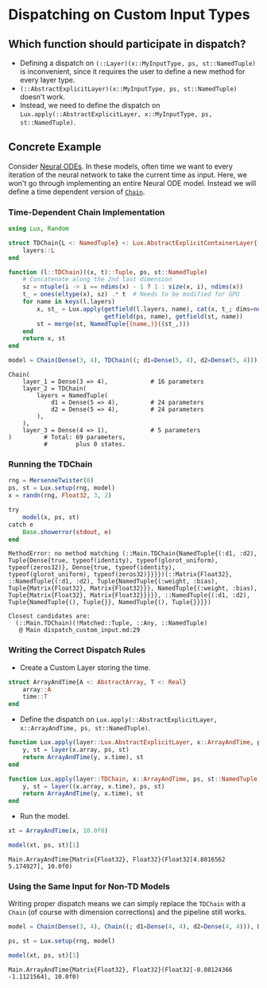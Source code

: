 
<a id='Dispatching-on-Custom-Input-Types'></a>

# Dispatching on Custom Input Types


<a id='Which-function-should-participate-in-dispatch?'></a>

## Which function should participate in dispatch?


  * Defining a dispatch on `(::Layer)(x::MyInputType, ps, st::NamedTuple)` is inconvenient, since it requires the user to define a new method for every layer type.
  * `(::AbstractExplicitLayer)(x::MyInputType, ps, st::NamedTuple)` doesn't work.
  * Instead, we need to define the dispatch on `Lux.apply(::AbstractExplicitLayer, x::MyInputType, ps, st::NamedTuple)`.


<a id='Concrete-Example'></a>

## Concrete Example


Consider [Neural ODEs](https://implicit-layers-tutorial.org/neural_odes/). In these models, often time we want to every iteration of the neural network to take the current time as input. Here, we won't go through implementing an entire Neural ODE model. Instead we will define a time dependent version of [`Chain`](../api/Lux/layers#Lux.Chain).


<a id='Time-Dependent-Chain-Implementation'></a>

### Time-Dependent Chain Implementation


```julia
using Lux, Random

struct TDChain{L <: NamedTuple} <: Lux.AbstractExplicitContainerLayer{(:layers,)}
    layers::L
end

function (l::TDChain)((x, t)::Tuple, ps, st::NamedTuple)
    # Concatenate along the 2nd last dimension
    sz = ntuple(i -> i == ndims(x) - 1 ? 1 : size(x, i), ndims(x))
    t_ = ones(eltype(x), sz) .* t  # Needs to be modified for GPU
    for name in keys(l.layers)
        x, st_ = Lux.apply(getfield(l.layers, name), cat(x, t_; dims=ndims(x) - 1),
                           getfield(ps, name), getfield(st, name))
        st = merge(st, NamedTuple{(name,)}((st_,)))
    end
    return x, st
end

model = Chain(Dense(3, 4), TDChain((; d1=Dense(5, 4), d2=Dense(5, 4))), Dense(4, 1))
```


```
Chain(
    layer_1 = Dense(3 => 4),            # 16 parameters
    layer_2 = TDChain(
        layers = NamedTuple(
            d1 = Dense(5 => 4),         # 24 parameters
            d2 = Dense(5 => 4),         # 24 parameters
        ),
    ),
    layer_3 = Dense(4 => 1),            # 5 parameters
)         # Total: 69 parameters,
          #        plus 0 states.
```


<a id='Running-the-TDChain'></a>

### Running the TDChain


```julia
rng = MersenneTwister(0)
ps, st = Lux.setup(rng, model)
x = randn(rng, Float32, 3, 2)

try
    model(x, ps, st)
catch e
    Base.showerror(stdout, e)
end
```


```
MethodError: no method matching (::Main.TDChain{NamedTuple{(:d1, :d2), Tuple{Dense{true, typeof(identity), typeof(glorot_uniform), typeof(zeros32)}, Dense{true, typeof(identity), typeof(glorot_uniform), typeof(zeros32)}}}})(::Matrix{Float32}, ::NamedTuple{(:d1, :d2), Tuple{NamedTuple{(:weight, :bias), Tuple{Matrix{Float32}, Matrix{Float32}}}, NamedTuple{(:weight, :bias), Tuple{Matrix{Float32}, Matrix{Float32}}}}}, ::NamedTuple{(:d1, :d2), Tuple{NamedTuple{(), Tuple{}}, NamedTuple{(), Tuple{}}}})

Closest candidates are:
  (::Main.TDChain)(!Matched::Tuple, ::Any, ::NamedTuple)
   @ Main dispatch_custom_input.md:29
```


<a id='Writing-the-Correct-Dispatch-Rules'></a>

### Writing the Correct Dispatch Rules


  * Create a Custom Layer storing the time.


```julia
struct ArrayAndTime{A <: AbstractArray, T <: Real}
    array::A
    time::T
end
```


  * Define the dispatch on `Lux.apply(::AbstractExplicitLayer, x::ArrayAndTime, ps, st::NamedTuple)`.


```julia
function Lux.apply(layer::Lux.AbstractExplicitLayer, x::ArrayAndTime, ps, st::NamedTuple)
    y, st = layer(x.array, ps, st)
    return ArrayAndTime(y, x.time), st
end

function Lux.apply(layer::TDChain, x::ArrayAndTime, ps, st::NamedTuple)
    y, st = layer((x.array, x.time), ps, st)
    return ArrayAndTime(y, x.time), st
end
```


  * Run the model.


```julia
xt = ArrayAndTime(x, 10.0f0)

model(xt, ps, st)[1]
```


```
Main.ArrayAndTime{Matrix{Float32}, Float32}(Float32[4.8016562 5.174927], 10.0f0)
```


<a id='Using-the-Same-Input-for-Non-TD-Models'></a>

### Using the Same Input for Non-TD Models


Writing proper dispatch means we can simply replace the `TDChain` with a `Chain` (of course with dimension corrections) and the pipeline still works.


```julia
model = Chain(Dense(3, 4), Chain((; d1=Dense(4, 4), d2=Dense(4, 4))), Dense(4, 1))

ps, st = Lux.setup(rng, model)

model(xt, ps, st)[1]
```


```
Main.ArrayAndTime{Matrix{Float32}, Float32}(Float32[-0.08124366 -1.1121564], 10.0f0)
```

